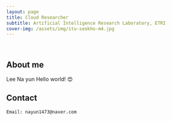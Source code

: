 ```yaml
---
layout: page
title: Cloud Researcher
subtitle: Artificial Intelligence Research Laboratory, ETRI
cover-img: /assets/img/itu-seokho-m4.jpg
---
```


<br/>

## About me

Lee Na yun Hello world! &#128525;

## Contact

```
Email: nayun1473@naver.com
```
